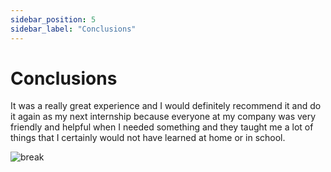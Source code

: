 ```yaml
---
sidebar_position: 5
sidebar_label: "Conclusions"
---
```



# Conclusions


<div style={{ display : 'flex' , gap: '3rem' }}>
<div style={{ flex : '1' }}>        
It was a really great experience and I would definitely recommend it and do it again as my next internship because everyone at my company was very friendly and helpful when I needed something and they taught me a lot of things that I certainly would not have learned at home or in school.
</div>        
<div style={{ flex : '2' }}>        

![break](/img/break.jpg)
</div>        
</div>


